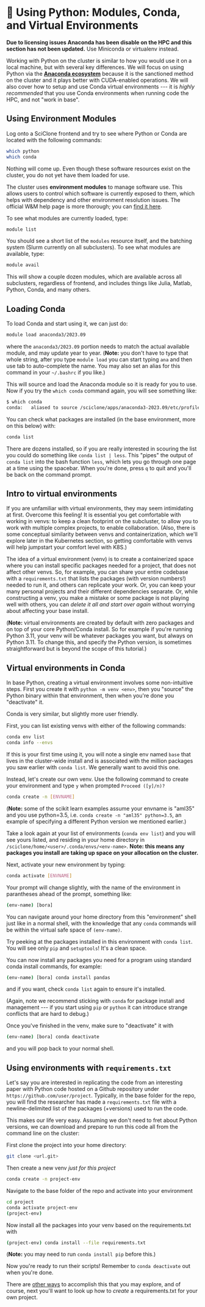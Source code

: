# 🐍 Using Python: Modules, Conda, and Virtual Environments

<div class="warning">
<b>Due to licensing issues Anaconda has been disable on the HPC and this section has not been updated.</b> Use Miniconda or virtualenv instead.
</div>

Working with Python on the cluster is similar to how you would use it on a local machine, but with several key differences.  We will focus on using Python via the [**Anaconda ecosystem**](https://docs.anaconda.com/) because it is the sanctioned method on the cluster and it plays better with CUDA-enabled operations.  We will also cover how to setup and use Conda virtual environments --- it is _highly recommended_ that you use Conda environments when running code the HPC, and not "work in base".

## Using Environment Modules

Log onto a SciClone frontend and try to see where Python or Conda are located with the following commands:

```bash
which python
which conda
```

Nothing will come up.  Even though these software resources exist on the cluster, you do not yet have them loaded for use.

The cluster uses **environment modules** to manage software use.  This allows users to control which software is currently exposed to them, which helps with dependency and other environment resolution issues.  The official W&M help page is more thorough; you can [find it here](https://www.wm.edu/offices/it/services/researchcomputing/using/modules/).

To see what modules are currently loaded, type:

```bash
module list
```

You should see a short list of the `modules` resource itself, and the batching system (Slurm currently on all subclusters).  To see what modules are available, type:

```bash
module avail
```

This will show a couple dozen modules, which are available across all subclusters, regardless of frontend, and includes things like Julia, Matlab, Python, Conda, and many others.

## Loading Conda

To load Conda and start using it, we can just do:

<!-- ```
source "/usr/local/anaconda3-2021.05/etc/profile.d/conda.csh"
module load anaconda3/2021.05
``` -->

```bash
module load anaconda3/2023.09
```

where the `anaconda3/2023.09` portion needs to match the actual available module, and may update year to year.  (**Note:** you don't have to type that whole string, after you type `module load` you can start typing `ana` and then use tab to auto-complete the name.  You may also set an alias for this command in your `~/.bashrc` if you like.)

This will source and load the Anaconda module so it is ready for you to use.  Now if you try the `which conda` command again, you will see something like:

```bash
$ which conda
conda:   aliased to source /sciclone/apps/anaconda3-2023.09/etc/profile.d/conda.csh
```

You can check what packages are installed (in the base environment, more on this below) with:

```bash
conda list
```

There are dozens installed, so if you are really interested in scouring the list you could do something like `conda list | less`.  This "pipes" the output of `conda list` into the bash function `less`, which lets you go through one page at a time using the spacebar.  When you're done, press `q` to quit and you'll be back on the command prompt.

## Intro to virtual environments

If you are unfamiliar with virtual environments, they may seem intimidating at first.  Overcome this feeling!  It is essential you get comfortable with working in venvs: to keep a clean footprint on the subcluster, to allow you to work with multiple complex projects, to enable collaboration.  (Also, there is some conceptual similarity between venvs and containerization, which we'll explore later in the Kubernetes section, so getting comfortable with venvs will help jumpstart your comfort level with K8S.)

The idea of a virtual environment (venv) is to create a containerized space where you can install specific packages needed for a project, that does not affect other venvs.  So, for example, you can share your entire codebase with a `requirements.txt` that lists the packages (with version numbers!) needed to run it, and others can replicate your work.  Or, you can keep your many personal projects and their different dependencies separate.  Or, while constructing a venv, you make a mistake or some package is not playing well with others, you can *delete it all and start over again* without worrying about affecting your base install.

(**Note:** virtual environments are created by default with zero packages and on top of your core Python/Conda install. So for example if you're running Python 3.11, your venv will be whatever packages you want, but always on Python 3.11.  To change this, and specify the Python version, is sometimes straightforward but is beyond the scope of this tutorial.)


## Virtual environments in Conda

In base Python, creating a virtual environment involves some non-intuitive steps.  First you create it with `python -m venv <env>`, then you "source" the Python binary within that environment, then when you're done you "deactivate" it.  

Conda is very similar, but slightly more user friendly.

First, you can list existing venvs with either of the following commands:

```bash
conda env list
conda info --envs
```

If this is your first time using it, you will note a single env named `base` that lives in the cluster-wide install and is associated with the million packages you saw earlier with `conda list`.  We generally want to avoid this one.

Instead, let's create our own venv. Use the following command to create your environment and type `y` when prompted `Proceed ([y]/n)?`

```bash
conda create -n [ENVNAME]
```

(**Note:** some of the scikit learn examples assume your envname is "aml35" and you use python=3.5, i.e. `conda create -n "aml35" python=3.5`, an example of specifying a different Python version we mentioned earlier.)

Take a look again at your list of environments (`conda env list`) and you will see yours listed, and residing in your home directory in `/sciclone/home/<user>/.conda/envs/<env-name>`.  **Note: this means any packages you install are taking up space on your allocation on the cluster.**

Next, activate your new environment by typing:

```bash
conda activate [ENVNAME]
```

Your prompt will change slightly, with the name of the environment in parantheses ahead of the prompt, something like:

```bash
(env-name) [bora]
```

You can navigate around your home directory from this "environment" shell just like in a normal shell, with the knowledge that any `conda` commands will be within the virtual safe space of `(env-name)`.

Try peeking at the packages installed in this environment with `conda list`.  You will see only `pip` and `setuptools`!  It's a clean space.

You can now install any packages you need for a program using standard conda install commands, for example:

```bash
(env-name) [bora] conda install pandas
```

and if you want, check `conda list` again to ensure it's installed.

(Again, note we recommend sticking with `conda` for package install and management --- if you start using `pip` or `python` it can introduce strange conflicts that are hard to debug.)

Once you've finished in the venv, make sure to "deactivate" it with

```bash
(env-name) [bora] conda deactivate
```

and you will pop back to your normal shell.

## Using environments with `requirements.txt`

Let's say you are interested in replicating the code from an interesting paper with Python code hosted on a Github repository under `https://github.com/user/project`.  Typically, in the base folder for the repo, you will find the researcher has made a `requirements.txt` file with a newline-delimited list of the packages (+versions) used to run the code.

This makes our life very easy.  Assuming we don't need to fret about Python versions, we can download  and prepare to run this code all from the command line on the cluster:

First clone the project into your home directory:

```bash
git clone <url.git>
```

Then create a new venv *just for this project*

```bash
conda create -n project-env
```

Navigate to the base folder of the repo and activate into your environment

```bash
cd project
conda activate project-env
(project-env)
```

Now install all the packages into your venv based on the requirements.txt with

```bash
(project-env) conda install --file requirements.txt
```

(**Note:** you may need to run `conda install pip` before this.)

Now you're ready to run their scripts!  Remember to `conda deactivate` out when you're done.

There are [other ways](https://datumorphism.leima.is/til/programming/python/python-anaconda-install-requirements/) to accomplish this that you may explore, and of course, next you'll want to look up how to _create_ a requirements.txt for your own project.

